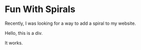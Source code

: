 # Fun With Spirals

Recently, I was looking for a way to add a spiral to my website. 

<div id="cover">
Hello, this is a div.

It works.
</div>